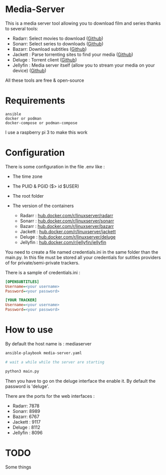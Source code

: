 Media-Server
===

This is a media server tool allowing you to download film and series thanks to several tools:

- Radarr: Select movies to download ([Github](https://github.com/Radarr/Radarr))
- Sonarr: Select series to downloads ([Github](https://github.com/Sonarr/Sonarr))
- Bazarr: Download subtitles ([Github](https://github.com/morpheus65535/bazarr))
- Jackett : Parse torrenting sites to find your media ([Github](https://github.com/Jackett/Jackett))
- Deluge : Torrent client ([Github](https://github.com/deluge-torrent/deluge))
- Jellyfin : Media server itself (allow you to stream your media on your device) ([Github](https://github.com/jellyfin/jellyfin))

All these tools are free & open-source

Requirements
===

```
ansible
docker or podman
docker-compose or podman-compose
```

I use a raspberry pi 3 to make this work

Configuration
===

There is some configuration in the file .env like :
- The time zone
- The PUID & PGID ($> id $USER)
- The root folder
- The version of the containers

    * Radarr : [hub.docker.com/r/linuxserver/radarr](hub.docker.com/r/linuxserver/radarr)
    * Sonarr : [hub.docker.com/r/linuxserver/sonarr](hub.docker.com/r/linuxserver/sonarr)
    * Bazarr : [hub.docker.com/r/linuxserver/bazarr](hub.docker.com/r/linuxserver/bazarr)
    * Jackett : [hub.docker.com/r/linuxserver/jackett](hub.docker.com/r/linuxserver/jackett)
    * Deluge : [hub.docker.com/r/linuxserver/deluge](hub.docker.com/r/linuxserver/deluge)
    * Jellyfin : [hub.docker.com/r/jellyfin/jellyfin](hub.docker.com/r/jellyfin/jellyfin)

You need to create a file named credentials.ini in the same folder than the main.py.
In this file must be stored all your credentials for sutitles providers of for private/semi-private trackers.

There is a sample of credentials.ini :

```ini
[OPENSUBTITLES]
Username=<your username>
Password=<your password>

[YOUR TRACKER]
Username=<your username>
Password=<your password>
```

How to use
===

By default the host name is : mediaserver

```sh
ansible-playbook media-server.yaml

# wait a while while the server are starting

python3 main.py
```

Then you have to go on the deluge interface the enable it. By default the password is 'deluge'.

There are the ports for the web interfaces :

- Radarr: 7878
- Sonarr: 8989
- Bazarr: 6767
- Jackett : 9117
- Deluge : 8112
- Jellyfin : 8096

TODO
===

Some things
